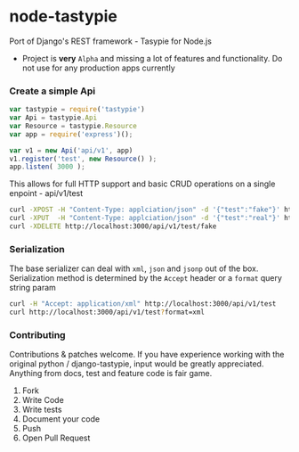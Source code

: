 node-tastypie
=============

Port of Django's REST framework - Tasypie for Node.js

* Project is **very** `Alpha` and missing a lot of features and functionality. Do not use for any production apps currently

### Create a simple Api

```js
var tastypie = require('tastypie')
var Api = tastypie.Api
var Resource = tastypie.Resource
var app = require('express')();

var v1 = new Api('api/v1', app)
v1.register('test', new Resource() );
app.listen( 3000 );
```

This allows for full HTTP support and basic CRUD operations on a single enpoint - api/v1/test

```sh
curl -XPOST -H "Content-Type: applciation/json" -d '{"test":"fake"}' http://localhost:3000/api/v1/test
curl -XPUT  -H "Content-Type: applciation/json" -d '{"test":"real"}' http://localhost:3000/api/v1/test
curl -XDELETE http://localhost:3000/api/v1/test/fake
```

### Serialization
The base serializer can deal with `xml`, `json` and `jsonp` out of the box. Serialization method is determined by the `Accept` header or a `format` query string param

```sh
curl -H "Accept: application/xml" http://localhost:3000/api/v1/test
curl http://localhost:3000/api/v1/test?format=xml
```

### Contributing

Contributions & patches welcome. If you have experience working with the original python / django-tastypie,  input would be greatly appreciated. Anything from docs, test and feature code is fair game.

1. Fork
2. Write Code
3. Write tests
4. Document your code
6. Push
7. Open Pull Request
